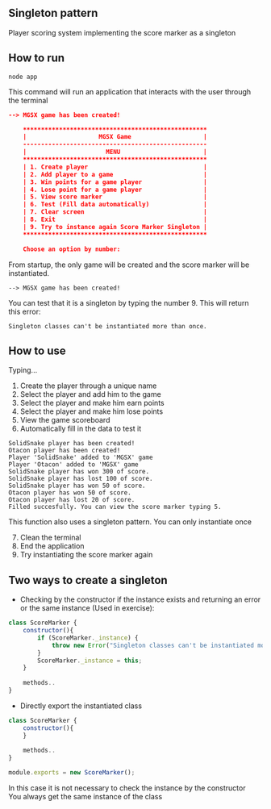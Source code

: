 ## Singleton pattern

Player scoring system implementing the score marker as a singleton

## How to run

```
node app
```

This command will run an application that interacts with the user through the terminal

```json
--> MGSX game has been created!

    ***************************************************
    |                    MGSX Game                    |
    ---------------------------------------------------
    |                      MENU                       |
    ***************************************************
    | 1. Create player                                |
    | 2. Add player to a game                         |
    | 3. Win points for a game player                 |
    | 4. Lose point for a game player                 |
    | 5. View score marker                            |
    | 6. Test (Fill data automatically)               |
    | 7. Clear screen                                 |
    | 8. Exit                                         |
    | 9. Try to instance again Score Marker Singleton |
    ***************************************************

    Choose an option by number:
```

From startup, the only game will be created and the score marker will be instantiated.  
```
--> MGSX game has been created!
```
You can test that it is a singleton by typing the number 9. This will return this error:
```
Singleton classes can't be instantiated more than once.
```

## How to use

Typing...
1. Create the player through a unique name  
2. Select the player and add him to the game  
3. Select the player and make him earn points  
4. Select the player and make him lose points
5. View the game scoreboard  
6. Automatically fill in the data to test it

```
SolidSnake player has been created!
Otacon player has been created!
Player 'SolidSnake' added to 'MGSX' game
Player 'Otacon' added to 'MGSX' game
SolidSnake player has won 300 of score.
SolidSnake player has lost 100 of score.
SolidSnake player has won 50 of score.
Otacon player has won 50 of score.
Otacon player has lost 20 of score.
Filled succesfully. You can view the score marker typing 5.
```
This function also uses a singleton pattern. You can only instantiate once

7. Clean the terminal  
8. End the application  
9. Try instantiating the score marker again



## Two ways to create a singleton

* Checking by the constructor if the instance exists and returning an error or the same instance (Used in exercise):

```javascript
class ScoreMarker {
    constructor(){
        if (ScoreMarker._instance) {
            throw new Error("Singleton classes can't be instantiated more than once.");
        }
        ScoreMarker._instance = this;
    }
    
    methods..
}
```

* Directly export the instantiated class

```javascript
class ScoreMarker {
    constructor(){
    }
    
    methods..
}
```

```javascript
module.exports = new ScoreMarker();
```

In this case it is not necessary to check the instance by the constructor  
You always get the same instance of the class